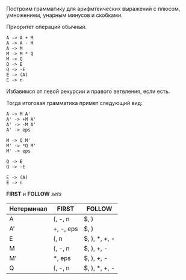 

Построим грамматику для арифмтеических выражений с плюсом, 
умножением, унарным минусов и скобками.

Приоритет операций обычный.

```
A -> A + M
A -> A - M
A -> M
M -> M * Q
M -> Q
Q -> E
Q -> -E
E -> (A)
E -> n
```

Избавимся от левой рекурсии и правого ветвления, если есть.

Тогда итоговая грамматика примет следующий вид:

```
A -> M A'
A' -> +M A'
A' -> -M A'
A' -> eps

M -> Q M'
M' -> *Q M'
M' -> eps

Q -> E
Q -> -E

E -> (A)
E -> n
```

**FIRST** и **FOLLOW** *sets*

| Нетерминал |   FIRST    |     FOLLOW    |
|------------|------------|---------------|
| A          | (, -, n    | $, )          |
| A'         | +, -, eps  | $, )          |
| E          | (, n       | $, ), *, +, - |
| M          | (, -, n    | $, ), +, -    |
| M'         | *, eps     | $, ), +, -    |
| Q          | (, -, n    | $, ), *, +, - |  


